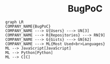<h1 align="center">BugPoC</h1>

```mermaid
graph LR
COMPANY_NAME{BugPoC}
COMPANY_NAME ---> U{Users} ---> UN[3]
COMPANY_NAME ---> R{Repositories} ---> RN[9]
COMPANY_NAME ---> G{Gists} ---> GN[62]
COMPANY_NAME ---> ML{Most Used<br>Languages}
ML --> JavaScript[JavaScript]
ML --> Python[Python]
ML --> C[C]
```
